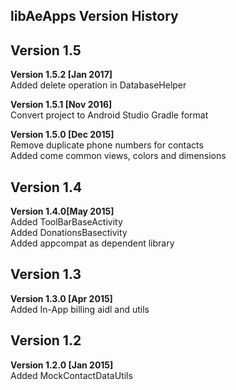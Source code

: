 ## libAeApps Version History

Version 1.5
-----------
**Version 1.5.2 [Jan 2017]**  
Added delete operation in DatabaseHelper  

**Version 1.5.1 [Nov 2016]**  
Convert project to Android Studio Gradle format  

**Version 1.5.0 [Dec 2015]**  
Remove duplicate phone numbers for contacts  
Added come common views, colors and dimensions

Version 1.4
-----------
**Version 1.4.0[May 2015]**  
Added ToolBarBaseActivity  
Added DonationsBasectivity  
Added appcompat as dependent library  

Version 1.3
-----------
**Version 1.3.0 [Apr 2015]**  
Added In-App billing aidl and utils  

Version 1.2
-----------
**Version 1.2.0 [Jan 2015]**  
Added MockContactDataUtils  
